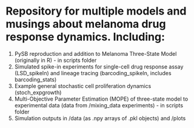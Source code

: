 # Repository for multiple models and musings about melanoma drug response dynamics. Including:
1. PySB reproduction and addition to Melanoma Three-State Model (originally in  R) - in scripts folder
2. Simulated spike-in experiments for single-cell drug response assay (LSD_spikeIn) and lineage tracing (barcoding_spikeIn, includes barcoding_stats)
3. Example general stochastic cell proliferation dynamics (stoch_expgrowth)
4. Multi-Objective Parameter Estimation (MOPE) of three-state model to experimental data (data from /mixing_data experiments) - in scripts folder
5. Simulation outputs in /data (as .npy arrays of .pkl objects) and /plots

